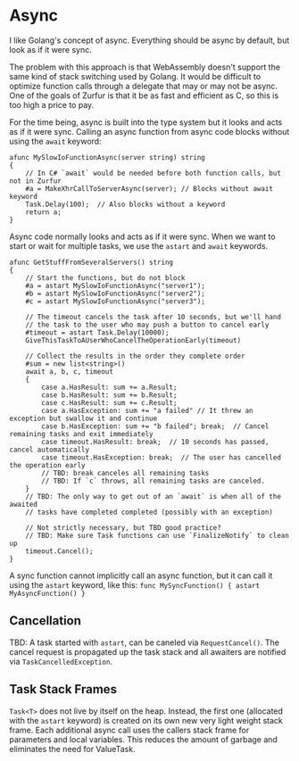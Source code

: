 # Async

I like Golang's concept of async.  Everything should be async by
default, but look as if it were sync. 

The problem with this approach is that WebAssembly doesn't support
the same kind of stack switching used by Golang. It would be difficult
to optimize function calls through a delegate that may or may not be
async.  One of the goals of Zurfur is that it be as fast and efficient
as C, so this is too high a price to pay.

For the time being, async is built into the type system but it looks and
acts as if it were sync.  Calling an async function from async code blocks
without using the `await` keyword:

    afunc MySlowIoFunctionAsync(server string) string 
    {
        // In C# `await` would be needed before both function calls, but not in Zurfur
        #a = MakeXhrCallToServerAsync(server); // Blocks without await keyword
        Task.Delay(100);  // Also blocks without a keyword
        return a;
    }

Async code normally looks and acts as if it were sync.  When we want
to start or wait for multiple tasks, we use the `astart` and `await` keywords.

    afunc GetStuffFromSeveralServers() string 
    {
        // Start the functions, but do not block
        #a = astart MySlowIoFunctionAsync("server1");
        #b = astart MySlowIoFunctionAsync("server2");
        #c = astart MySlowIoFunctionAsync("server3");

        // The timeout cancels the task after 10 seconds, but we'll hand
        // the task to the user who may push a button to cancel early
        #timeout = astart Task.Delay(10000); 
        GiveThisTaskToAUserWhoCancelTheOperationEarly(timeout)

        // Collect the results in the order they complete order
        #sum = new list<string>()
        await a, b, c, timeout
        {
            case a.HasResult: sum += a.Result;
            case b.HasResult: sum += b.Result;
            case c.HasResult: sum += c.Result;
            case a.HasException: sum += "a failed" // It threw an exception but swallow it and continue
            case b.HasException: sum += "b failed"; break;  // Cancel remaining tasks and exit immediately
            case timeout.HasResult: break;  // 10 seconds has passed, cancel automatically
            case timeout.HasException: break;  // The user has cancelled the operation early
            // TBD: break canceles all remaining tasks
            // TBD: If `c` throws, all remaining tasks are canceled.
        }
        // TBD: The only way to get out of an `await` is when all of the awaited
        // tasks have completed completed (possibly with an exception)

        // Not strictly necessary, but TBD good practice? 
        // TBD: Make sure Task functions can use `FinalizeNotify` to clean up
        timeout.Cancel();  
    }

A sync function cannot implicitly call an async function, but it can call it
using the `astart` keyword, like this: `func MySyncFunction() { astart MyAsyncFunction() }`

## Cancellation

TBD: A task started with `astart`, can be caneled via `RequestCancel()`.  The
cancel request is propagated up the task stack and all awaiters are notified
via `TaskCancelledException`.

## Task Stack Frames

`Task<T>` does not live by itself on the heap.  Instead, the first one (allocated
with the `astart` keyword) is created on its own new very light weight stack frame.
Each additional async call uses the callers stack frame for parameters and local
variables.  This reduces the amount of garbage and eliminates the need for ValueTask.

